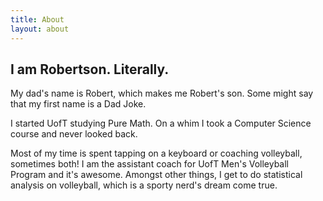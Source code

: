 ```yaml
---
title: About
layout: about
---
```


## I am Robertson. Literally.

My dad's name is Robert, which makes me Robert's son. Some might say that my first name is a Dad Joke.

I started UofT studying Pure Math. On a whim I took a Computer Science course and never looked back.

Most of my time is spent tapping on a keyboard or coaching volleyball, sometimes both! I am the assistant coach for UofT Men's Volleyball Program and it's awesome. Amongst other things, I get to do statistical analysis on volleyball, which is a sporty nerd's dream come true.
